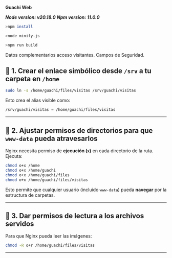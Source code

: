**Guachi Web**

***Node version: v20.18.0***
***Npm version: 11.0.0***


```bash
>npm install

>node minify.js

>npm run build

```

Datos complementarios acceso visitantes. Campos de Seguridad.


## 🧱 1. Crear el enlace simbólico desde `/srv` a tu carpeta en `/home`

```bash
sudo ln -s /home/guachi/files/visitas /srv/guachi/visitas
```

Esto crea el alias visible como:

```bash
/srv/guachi/visitas → /home/guachi/files/visitas
```

---

## 🔐 2. Ajustar permisos de directorios para que `www-data` pueda atravesarlos

Nginx necesita permiso de **ejecución (`x`)** en cada directorio de la ruta. Ejecuta:

```bash
chmod o+x /home
chmod o+x /home/guachi
chmod o+x /home/guachi/files
chmod o+x /home/guachi/files/visitas
```

Esto permite que cualquier usuario (incluido `www-data`) pueda **navegar** por la estructura de carpetas.

---

## 📂 3. Dar permisos de lectura a los archivos servidos

Para que Nginx pueda leer las imágenes:

```bash
chmod -R o+r /home/guachi/files/visitas
```

---
